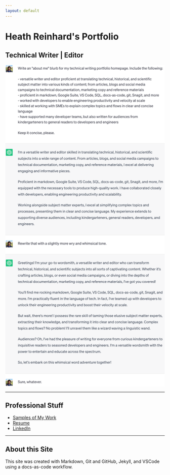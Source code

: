 ```yaml
---
layout: default
---
```


# Heath Reinhard's Portfolio

## Technical Writer | Editor
<!--
You might be my kind of company if you:

* Hire talented people and empower them to solve problems both collaboratively and autonomously
* Believe that documentation is a powerful tool for enabling engineering productivity and velocity at scale
* Are remote-first and properly support distributed employees financially and technologically
* Lean into using generative AI tools to augment documentation workflows
* Compensate based on experience, not location
* Support ongoing learning
* Focus on creating real-world impact while also having fun and a sense of humor

## More About Me

Versatile writer and editor proficient at translating technical, historical, and scientific subject matter into various kinds of content; from articles, blogs and social media campaigns to technical documentation, marketing copy and reference materials. Adept at working with SMEs to explain their work in clear and concise English. I have written for audiences ranging from kindergarteners to teams of professional developers and engineers.

I have a passion for brevity and an obsession with eliminating superfluous commas wherever I find them.
-->

![](/assets/img/about_me_light.png)

---

## Professional Stuff

* [Samples of My Work](/writing/)
* [Resume](/assets/Heath%20Reinhard%20Resume.pdf)
* [LinkedIn](https://www.linkedin.com/in/heath-reinhard/)

---

## About this Site

This site was created with Markdown, Git and GitHub, Jekyll, and VSCode using a docs-as-code workflow.

<!--
### Todo

- [x] Fix "back" buttons
- [x] Add more copy to main page
- [x] Fill out project descriptions
- [x] Fictionalize samples more
- [ ] Add "How I created this site" sample doc
{: style='list-style-type: none'}
-->
